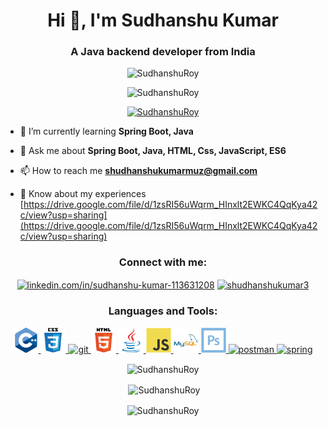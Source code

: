 <h1 align="center">Hi 👋, I'm Sudhanshu Kumar</h1>
<h3 align="center">A Java backend developer from India</h3>

<p align="center"> <img width="40%" src="https://camo.githubusercontent.com/ce3a4e7a6ec90f401d6dfd4865da0cc60f0647ee1dec12eb62550e489346f825/68747470733a2f2f7777772e636f6465636f726e6572732e636f6d2f77702d636f6e74656e742f75706c6f6164732f323031382f30352f73656e696f722d66726f6e742d656e642d646576656c6f7065722d6f70656e696e67732d312e676966" alt="SudhanshuRoy" /></p>
    

<p align="center"> <img src="https://komarev.com/ghpvc/?username=SudhanshuRoy&label=Profile%20views&color=0e75b6&style=flat" alt="SudhanshuRoy" /> </p>

<p align="center"> <a href="https://github.com/ryo-ma/github-profile-trophy"><img src="https://github-profile-trophy.vercel.app/?username=SudhanshuRoy" alt="SudhanshuRoy" /></a> </p>

- 🌱 I’m currently learning **Spring Boot, Java**

- 💬 Ask me about **Spring Boot, Java, HTML, Css, JavaScript, ES6**

- 📫 How to reach me **shudhanshukumarmuz@gmail.com**

- 📄 Know about my experiences [https://drive.google.com/file/d/1zsRI56uWqrm_HInxlt2EWKC4QqKya42c/view?usp=sharing](https://drive.google.com/file/d/1zsRI56uWqrm_HInxlt2EWKC4QqKya42c/view?usp=sharing)

<h3 align="center">Connect with me:</h3>
<p align="center">
<a href="https://linkedin.com/in/linkedin.com/in/sudhanshu-kumar-113631208" target="blank"><img align="center" src="https://raw.githubusercontent.com/rahuldkjain/github-profile-readme-generator/master/src/images/icons/Social/linked-in-alt.svg" alt="linkedin.com/in/sudhanshu-kumar-113631208" height="30" width="40" /></a>
<a href="https://www.hackerrank.com/shudhanshukumar3" target="blank"><img align="center" src="https://raw.githubusercontent.com/rahuldkjain/github-profile-readme-generator/master/src/images/icons/Social/hackerrank.svg" alt="shudhanshukumar3" height="30" width="40" /></a>
</p>

<h3 align="center">Languages and Tools:</h3>

<p align="center"> <a href="https://www.w3schools.com/cpp/" target="_blank" rel="noreferrer"><img src="https://raw.githubusercontent.com/devicons/devicon/master/icons/cplusplus/cplusplus-original.svg" alt="cplusplus" width="40" height="40"/> </a> <a href="https://www.w3schools.com/css/" target="_blank" rel="noreferrer"> <img src="https://raw.githubusercontent.com/devicons/devicon/master/icons/css3/css3-original-wordmark.svg" alt="css3" width="40" height="40"/> </a> <a href="https://git-scm.com/" target="_blank" rel="noreferrer"> <img src="https://www.vectorlogo.zone/logos/git-scm/git-scm-icon.svg" alt="git" width="40" height="40"/> </a> <a href="https://www.w3.org/html/" target="_blank" rel="noreferrer"> <img src="https://raw.githubusercontent.com/devicons/devicon/master/icons/html5/html5-original-wordmark.svg" alt="html5" width="40" height="40"/> </a> <a href="https://www.java.com" target="_blank" rel="noreferrer"> <img src="https://raw.githubusercontent.com/devicons/devicon/master/icons/java/java-original.svg" alt="java" width="40" height="40"/> </a> <a href="https://developer.mozilla.org/en-US/docs/Web/JavaScript" target="_blank" rel="noreferrer"> <img src="https://raw.githubusercontent.com/devicons/devicon/master/icons/javascript/javascript-original.svg" alt="javascript" width="40" height="40"/> </a> <a href="https://www.mysql.com/" target="_blank" rel="noreferrer"> <img src="https://raw.githubusercontent.com/devicons/devicon/master/icons/mysql/mysql-original-wordmark.svg" alt="mysql" width="40" height="40"/> </a> <a href="https://www.photoshop.com/en" target="_blank" rel="noreferrer"> <img src="https://raw.githubusercontent.com/devicons/devicon/master/icons/photoshop/photoshop-line.svg" alt="photoshop" width="40" height="40"/> </a> <a href="https://postman.com" target="_blank" rel="noreferrer"> <img src="https://www.vectorlogo.zone/logos/getpostman/getpostman-icon.svg" alt="postman" width="40" height="40"/> </a> <a href="https://spring.io/" target="_blank" rel="noreferrer"> <img src="https://www.vectorlogo.zone/logos/springio/springio-icon.svg" alt="spring" width="40" height="40"/> </a> </p>

<p align="center"><img align="center" src="https://github-readme-stats.vercel.app/api/top-langs?username=SudhanshuRoy&show_icons=true&locale=en&layout=compact" alt="SudhanshuRoy" /></p>

<p align="center">&nbsp;<img align="center" src="https://github-readme-stats.vercel.app/api?username=SudhanshuRoy&show_icons=true&locale=en" alt="SudhanshuRoy" /></p>

<p align="center"><img align="center" src="https://github-readme-streak-stats.herokuapp.com/?user=SudhanshuRoy&" alt="SudhanshuRoy" /></p>
